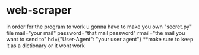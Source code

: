 # web-scraper

in order for the program to work u gonna have to make you own "secret.py" file
mail="your mail"
password="that mail password"
rmail="the mail you want to send to"
hd={"User-Agent": "your user agent"} **make sure to keep it as a dictionary or it wont work

